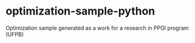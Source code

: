 # optimization-sample-python
Optimization sample generated as a work for a research in PPGI program (UFPB)
